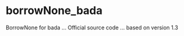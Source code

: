 borrowNone_bada
===============

BorrowNone for bada ... Official source code ... based on version 1.3
